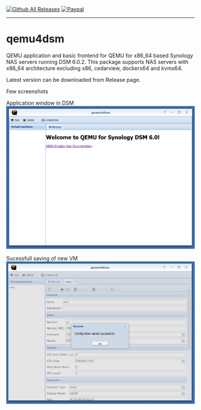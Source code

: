 [![Github All Releases](https://img.shields.io/github/downloads/seba76/qemu4dsm/total.svg)](https://github.com/seba76/qemu4dsm)
[![Paypal](https://img.shields.io/badge/paypal-donate-yellow.svg)](https://paypal.me/seba76/)
___
# qemu4dsm
QEMU application and basic frontend for QEMU for x86_64 based Synology NAS servers running DSM 6.0.2. This package supports NAS servers with x86_64 architecture excluding x86, cedarview, dockerx64 and kvmx64.

Latest version can be downloaded from Release page.

Few screenshots

Application window in DSM
![start screen](https://github.com/seba-0/qemu4dsm/blob/gh-pages/images/startscreen.png)

Sucessfull saving of new VM
![save new VM](https://github.com/seba-0/qemu4dsm/blob/gh-pages/images/newvm.png)
